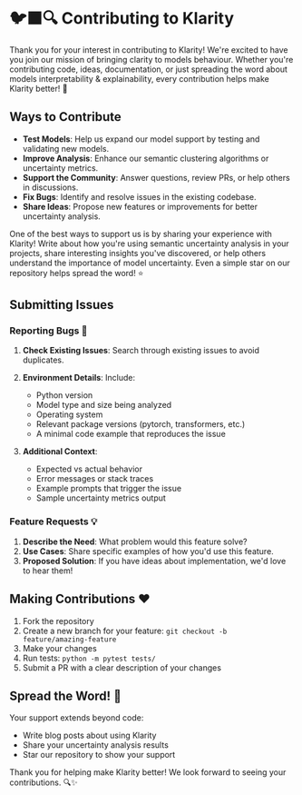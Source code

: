 # 🐦‍⬛🔍 Contributing to Klarity

Thank you for your interest in contributing to Klarity! We're excited to have you join our mission of bringing clarity to models behaviour. Whether you're contributing code, ideas, documentation, or just spreading the word about models interpretability & explainability, every contribution helps make Klarity better! 🎯

## Ways to Contribute

* **Test Models**: Help us expand our model support by testing and validating new models.
* **Improve Analysis**: Enhance our semantic clustering algorithms or uncertainty metrics.
* **Support the Community**: Answer questions, review PRs, or help others in discussions.
* **Fix Bugs**: Identify and resolve issues in the existing codebase.
* **Share Ideas**: Propose new features or improvements for better uncertainty analysis.

One of the best ways to support us is by sharing your experience with Klarity! Write about how you're using semantic uncertainty analysis in your projects, share interesting insights you've discovered, or help others understand the importance of model uncertainty. Even a simple star on our repository helps spread the word! ⭐

## Submitting Issues

### Reporting Bugs 🐛

1. **Check Existing Issues**: Search through existing issues to avoid duplicates.
2. **Environment Details**: Include:
   * Python version
   * Model type and size being analyzed
   * Operating system
   * Relevant package versions (pytorch, transformers, etc.)
   * A minimal code example that reproduces the issue

3. **Additional Context**: 
   * Expected vs actual behavior
   * Error messages or stack traces
   * Example prompts that trigger the issue
   * Sample uncertainty metrics output

### Feature Requests 💡

1. **Describe the Need**: What problem would this feature solve?
2. **Use Cases**: Share specific examples of how you'd use this feature.
3. **Proposed Solution**: If you have ideas about implementation, we'd love to hear them!

## Making Contributions ❤️

1. Fork the repository
2. Create a new branch for your feature: `git checkout -b feature/amazing-feature`
3. Make your changes
4. Run tests: `python -m pytest tests/`
5. Submit a PR with a clear description of your changes


## Spread the Word! 📢

Your support extends beyond code:

* Write blog posts about using Klarity
* Share your uncertainty analysis results
* Star our repository to show your support

Thank you for helping make Klarity better! We look forward to seeing your contributions. 🔍✨